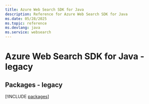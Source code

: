 ```yaml
---
title: Azure Web Search SDK for Java
description: Reference for Azure Web Search SDK for Java
ms.date: 05/28/2025
ms.topic: reference
ms.devlang: java
ms.service: websearch
---
```

# Azure Web Search SDK for Java - legacy
## Packages - legacy
[!INCLUDE [packages](web-search-index.md)]
